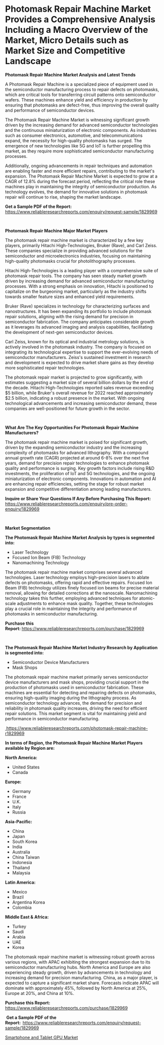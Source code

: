 <p><h1>Photomask Repair Machine Market Provides a Comprehensive Analysis Including a Macro Overview of the Market, Micro Details such as Market Size and Competitive Landscape</h1></p><p><strong>Photomask Repair Machine Market Analysis and Latest Trends</strong></p>
<p><p>A Photomask Repair Machine is a specialized piece of equipment used in the semiconductor manufacturing process to repair defects on photomasks, which are critical tools for transferring circuit patterns onto semiconductor wafers. These machines enhance yield and efficiency in production by ensuring that photomasks are defect-free, thus improving the overall quality and performance of semiconductor devices.</p><p>The Photomask Repair Machine Market is witnessing significant growth driven by the increasing demand for advanced semiconductor technologies and the continuous miniaturization of electronic components. As industries such as consumer electronics, automotive, and telecommunications expand, the necessity for high-quality photomasks has surged. The emergence of new technologies like 5G and IoT is further propelling this market, as they require more sophisticated semiconductor manufacturing processes.</p><p>Additionally, ongoing advancements in repair techniques and automation are enabling faster and more efficient repairs, contributing to the market's expansion. The Photomask Repair Machine Market is expected to grow at a CAGR of 12.8% during the forecast period, reflecting the critical role these machines play in maintaining the integrity of semiconductor production. As technology evolves, the demand for innovative solutions in photomask repair will continue to rise, shaping the market landscape.</p></p>
<p><strong>Get a Sample PDF of the Report:&nbsp;</strong> <a href="https://www.reliableresearchreports.com/enquiry/request-sample/1829969?utm_campaign=2463&utm_medium=2&utm_source=Github&utm_content=ia&utm_term=13022025&utm_id=photomask-repair-machine">https://www.reliableresearchreports.com/enquiry/request-sample/1829969</a></p>
<p>&nbsp;</p>
<p><strong>Photomask Repair Machine Major Market Players</strong></p>
<p><p>The photomask repair machine market is characterized by a few key players, primarily Hitachi High-Technologies, Bruker (Rave), and Carl Zeiss. These companies specialize in providing advanced solutions for the semiconductor and microelectronics industries, focusing on maintaining high-quality photomasks crucial for photolithography processes.</p><p>Hitachi High-Technologies is a leading player with a comprehensive suite of photomask repair tools. The company has seen steady market growth driven by increasing demand for advanced semiconductor manufacturing processes. With a strong emphasis on innovation, Hitachi is positioned to capitalize on the burgeoning market, particularly as the industry shifts towards smaller feature sizes and enhanced yield requirements.</p><p>Bruker (Rave) specializes in technology for characterizing surfaces and nanostructures. It has been expanding its portfolio to include photomask repair solutions, aligning with the rising demand for precision in semiconductor fabrication. The company anticipates considerable growth as it leverages its advanced imaging and analysis capabilities, facilitating the development of next-gen semiconductor devices.</p><p>Carl Zeiss, known for its optical and industrial metrology solutions, is actively involved in the photomask industry. The company is focused on integrating its technological expertise to support the ever-evolving needs of semiconductor manufacturers. Zeiss's sustained investment in research and development is expected to drive market share gains as they develop more sophisticated repair technologies.</p><p>The photomask repair market is projected to grow significantly, with estimates suggesting a market size of several billion dollars by the end of the decade. Hitachi High-Technologies reported sales revenue exceeding $5 billion, while Bruker's overall revenue for 2022 reached approximately $2.5 billion, indicating a robust presence in the market. With ongoing technological advancements and increasing semiconductor demand, these companies are well-positioned for future growth in the sector.</p></p>
<p>&nbsp;</p>
<p><strong>What Are The Key Opportunities For Photomask Repair Machine Manufacturers?</strong></p>
<p><p>The photomask repair machine market is poised for significant growth, driven by the expanding semiconductor industry and the increasing complexity of photomasks for advanced lithography. With a compound annual growth rate (CAGR) projected at around 6-8% over the next five years, demand for precision repair technologies to enhance photomask quality and performance is surging. Key growth factors include rising R&D investments, the proliferation of IoT and 5G technologies, and the ongoing miniaturization of electronic components. Innovations in automation and AI are enhancing repair efficiencies, setting the stage for robust market expansion and competitive differentiation among leading manufacturers.</p></p>
<p><strong>Inquire or Share Your Questions If Any Before Purchasing This Report:</strong> <a href="https://www.reliableresearchreports.com/enquiry/pre-order-enquiry/1829969?utm_campaign=2463&utm_medium=2&utm_source=Github&utm_content=ia&utm_term=13022025&utm_id=photomask-repair-machine">https://www.reliableresearchreports.com/enquiry/pre-order-enquiry/1829969</a></p>
<p>&nbsp;</p>
<p><strong>Market Segmentation</strong></p>
<p><strong>The Photomask Repair Machine Market Analysis by types is segmented into:</strong></p>
<p><ul><li>Laser Technology</li><li>Focused Ion Beam (FIB) Technology</li><li>Nanomachining Technology</li></ul></p>
<p><p>The photomask repair machine market comprises several advanced technologies. Laser technology employs high-precision lasers to ablate defects on photomasks, offering rapid and effective repairs. Focused Ion Beam (FIB) technology utilizes finely focused ion beams for precise material removal, allowing for detailed corrections at the nanoscale. Nanomachining technology takes this further, employing advanced techniques for atomic-scale adjustments to enhance mask quality. Together, these technologies play a crucial role in maintaining the integrity and performance of photomasks in semiconductor manufacturing.</p></p>
<p><strong>Purchase this Report:&nbsp;</strong><a href="https://www.reliableresearchreports.com/purchase/1829969?utm_campaign=2463&utm_medium=2&utm_source=Github&utm_content=ia&utm_term=13022025&utm_id=photomask-repair-machine">https://www.reliableresearchreports.com/purchase/1829969</a></p>
<p>&nbsp;</p>
<p><strong>The Photomask Repair Machine Market Industry Research by Application is segmented into:</strong></p>
<p><ul><li>Semiconductor Device Manufacturers</li><li>Mask Shops</li></ul></p>
<p><p>The photomask repair machine market primarily serves semiconductor device manufacturers and mask shops, providing crucial support in the production of photomasks used in semiconductor fabrication. These machines are essential for detecting and repairing defects on photomasks, ensuring high-quality imaging during the lithography process. As semiconductor technology advances, the demand for precision and reliability in photomask quality increases, driving the need for efficient repair solutions. This market segment is vital for maintaining yield and performance in semiconductor manufacturing.</p></p>
<p><a href="https://www.reliableresearchreports.com/photomask-repair-machine-r1829969?utm_campaign=2463&utm_medium=2&utm_source=Github&utm_content=ia&utm_term=13022025&utm_id=photomask-repair-machine">&nbsp;https://www.reliableresearchreports.com/photomask-repair-machine-r1829969</a></p>
<p><strong>In terms of Region, the Photomask Repair Machine Market Players available by Region are:</strong></p>
<p>
    <p> <strong> North America: </strong>
        <ul>
            <li>United States</li>
            <li>Canada</li>
        </ul>
        </p> 
    <p> <strong> Europe: </strong>
        <ul>
            <li>Germany</li>
            <li>France</li>
            <li>U.K.</li>
            <li>Italy</li>
            <li>Russia</li>
        </ul>
        </p> 
    <p> <strong> Asia-Pacific: </strong>
        <ul>
            <li>China</li>
            <li>Japan</li>
            <li>South Korea</li>
            <li>India</li>
            <li>Australia</li>
            <li>China Taiwan</li>
            <li>Indonesia</li>
            <li>Thailand</li>
            <li>Malaysia</li>
        </ul>
        </p> 
    <p> <strong> Latin America: </strong>
        <ul>
            <li>Mexico</li>
            <li>Brazil</li>
            <li>Argentina Korea</li>
            <li>Colombia</li>
        </ul>
        </p> 
    <p> <strong> Middle East & Africa: </strong>
        <ul>
            <li>Turkey</li>
            <li>Saudi</li>
            <li>Arabia</li>
            <li>UAE</li>
            <li>Korea</li>
        </ul>
    </p>
    </p>
<p><p>The photomask repair machine market is witnessing robust growth across various regions, with APAC exhibiting the strongest expansion due to its semiconductor manufacturing hubs. North America and Europe are also experiencing steady growth, driven by advancements in technology and increasing demand for precision manufacturing. China, as a major player, is expected to capture a significant market share. Forecasts indicate APAC will dominate with approximately 45%, followed by North America at 25%, Europe at 20%, and China at 10%.</p></p>
<p><strong>Purchase this Report: </strong><a href="https://www.reliableresearchreports.com/purchase/1829969?utm_campaign=2463&utm_medium=2&utm_source=Github&utm_content=ia&utm_term=13022025&utm_id=photomask-repair-machine">https://www.reliableresearchreports.com/purchase/1829969</a></p>
<p>&nbsp;<strong>Get a Sample PDF of the Report:&nbsp;&nbsp;</strong><a href="https://www.reliableresearchreports.com/enquiry/request-sample/1829969?utm_campaign=2463&utm_medium=2&utm_source=Github&utm_content=ia&utm_term=13022025&utm_id=photomask-repair-machine">https://www.reliableresearchreports.com/enquiry/request-sample/1829969</a></p>
<p><strong></strong></p>
<p><p><a href="https://github.com/pinzinyaah/Market-Research-Report-List-1/blob/main/smartphone-and-tablet-gpu-market.md?utm_campaign=2463&utm_medium=2&utm_source=Github&utm_content=ia&utm_term=13022025&utm_id=photomask-repair-machine">Smartphone and Tablet GPU Market</a></p></p>